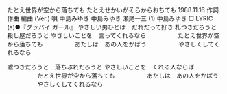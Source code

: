 
たとえ世界が空から落ちても
たとえせかいがそらからおちても
1988.11.16
作詞  作曲  編曲 (Ver.)   唄
中島みゆき   中島みゆき   瀬尾一三 (1)
中島みゆき
□ LYRIC (a)●『グッバイ ガール』
やさしい男ひとは　だれだって好き
札つきだろうと　殺し屋だろうと
やさしいことを　言ってくれるなら
　　　　　たとえ世界が空から落ちても
　　　　　あたしは　あの人をかばう
　　　　　やさしくしてくれるなら

嘘つきだろうと　落ちぶれだろうと
やさしいことを　くれる人ならば
　　　　　たとえ世界が空から落ちても
　　　　　あたしは　あの人をかばう
　　　　　やさしくしてくれるなら